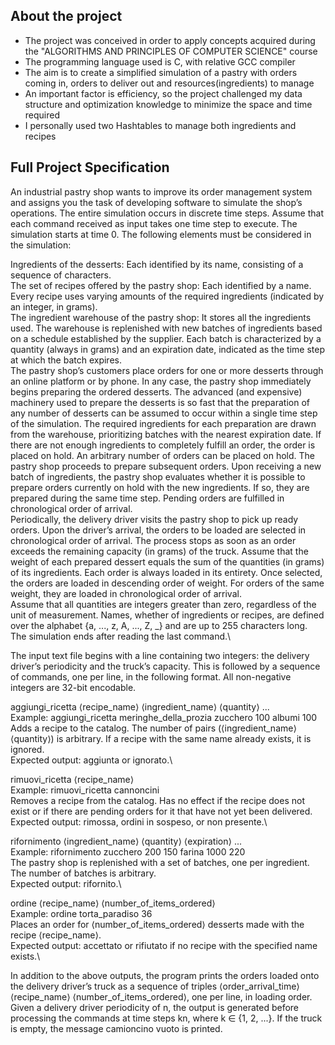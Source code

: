 
## About the project

- The project was conceived in order to apply concepts acquired during the "ALGORITHMS AND PRINCIPLES OF COMPUTER SCIENCE" course
- The programming language used is C, with relative GCC compiler
- The aim is to create a simplified simulation of a pastry with orders coming in, orders to deliver out and resources(ingredients) to manage
- An important factor is efficiency, so the project challenged my data structure and optimization knowledge to minimize the space and time required
- I personally used two Hashtables to manage both ingredients and recipes
  
## Full Project Specification

An industrial pastry shop wants to improve its order management system and assigns you the task of developing software to simulate the shop’s operations. The entire simulation occurs in discrete time steps. Assume that each command received as input takes one time step to execute. The simulation starts at time 0. The following elements must be considered in the simulation:

Ingredients of the desserts: Each identified by its name, consisting of a sequence of characters.\
The set of recipes offered by the pastry shop: Each identified by a name. Every recipe uses varying amounts of the required ingredients (indicated by an integer, in grams).\
The ingredient warehouse of the pastry shop: It stores all the ingredients used. The warehouse is replenished with new batches of ingredients based on a schedule established by the supplier. Each batch is characterized by a quantity (always in grams) and an expiration date, indicated as the time step at which the batch expires.\
The pastry shop’s customers place orders for one or more desserts through an online platform or by phone. In any case, the pastry shop immediately begins preparing the ordered desserts. The advanced (and expensive) machinery used to prepare the desserts is so fast that the preparation of any number of desserts can be assumed to occur within a single time step of the simulation. The required ingredients for each preparation are drawn from the warehouse, prioritizing batches with the nearest expiration date. If there are not enough ingredients to completely fulfill an order, the order is placed on hold. An arbitrary number of orders can be placed on hold. The pastry shop proceeds to prepare subsequent orders. Upon receiving a new batch of ingredients, the pastry shop evaluates whether it is possible to prepare orders currently on hold with the new ingredients. If so, they are prepared during the same time step. Pending orders are fulfilled in chronological order of arrival.\
Periodically, the delivery driver visits the pastry shop to pick up ready orders. Upon the driver’s arrival, the orders to be loaded are selected in chronological order of arrival. The process stops as soon as an order exceeds the remaining capacity (in grams) of the truck. Assume that the weight of each prepared dessert equals the sum of the quantities (in grams) of its ingredients. Each order is always loaded in its entirety. Once selected, the orders are loaded in descending order of weight. For orders of the same weight, they are loaded in chronological order of arrival.\
Assume that all quantities are integers greater than zero, regardless of the unit of measurement. Names, whether of ingredients or recipes, are defined over the alphabet {a, ..., z, A, ..., Z, _} and are up to 255 characters long. The simulation ends after reading the last command.\

The input text file begins with a line containing two integers: the delivery driver’s periodicity and the truck’s capacity. This is followed by a sequence of commands, one per line, in the following format. All non-negative integers are 32-bit encodable.

aggiungi_ricetta ⟨recipe_name⟩ ⟨ingredient_name⟩ ⟨quantity⟩ ...\
Example: aggiungi_ricetta meringhe_della_prozia zucchero 100 albumi 100\
Adds a recipe to the catalog. The number of pairs (⟨ingredient_name⟩ ⟨quantity⟩) is arbitrary. If a recipe with the same name already exists, it is ignored.\
Expected output: aggiunta or ignorato.\

rimuovi_ricetta ⟨recipe_name⟩\
Example: rimuovi_ricetta cannoncini\
Removes a recipe from the catalog. Has no effect if the recipe does not exist or if there are pending orders for it that have not yet been delivered.\
Expected output: rimossa, ordini in sospeso, or non presente.\

rifornimento ⟨ingredient_name⟩ ⟨quantity⟩ ⟨expiration⟩ ...\
Example: rifornimento zucchero 200 150 farina 1000 220\
The pastry shop is replenished with a set of batches, one per ingredient. The number of batches is arbitrary.\
Expected output: rifornito.\

ordine ⟨recipe_name⟩ ⟨number_of_items_ordered⟩\
Example: ordine torta_paradiso 36\
Places an order for ⟨number_of_items_ordered⟩ desserts made with the recipe ⟨recipe_name⟩.\
Expected output: accettato or rifiutato if no recipe with the specified name exists.\

In addition to the above outputs, the program prints the orders loaded onto the delivery driver’s truck as a sequence of triples ⟨order_arrival_time⟩ ⟨recipe_name⟩ ⟨number_of_items_ordered⟩, one per line, in loading order. Given a delivery driver periodicity of n, the output is generated before processing the commands at time steps kn, where k ∈ {1, 2, ...}. If the truck is empty, the message camioncino vuoto is printed.
